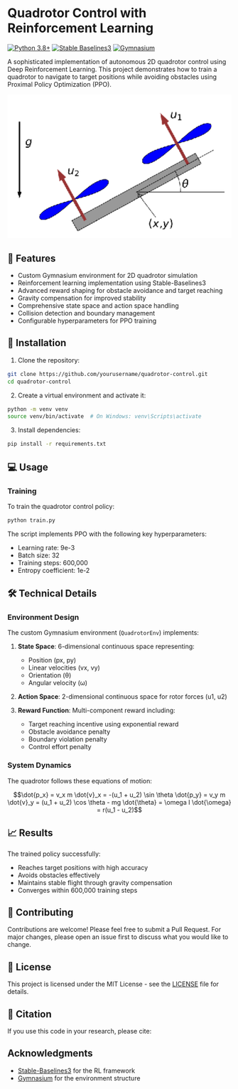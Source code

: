 # Quadrotor Control with Reinforcement Learning

[![Python 3.8+](https://img.shields.io/badge/python-3.8+-blue.svg)](https://www.python.org/downloads/)
[![Stable Baselines3](https://img.shields.io/badge/stable--baselines3-latest-brightgreen)](https://stable-baselines3.readthedocs.io/)
[![Gymnasium](https://img.shields.io/badge/Gymnasium-latest-orange)](https://gymnasium.farama.org/)

A sophisticated implementation of autonomous 2D quadrotor control using Deep Reinforcement Learning. This project demonstrates how to train a quadrotor to navigate to target positions while avoiding obstacles using Proximal Policy Optimization (PPO).

![Quadrotor Demonstration](quadrotor.png)

## 🚀 Features

- Custom Gymnasium environment for 2D quadrotor simulation
- Reinforcement learning implementation using Stable-Baselines3
- Advanced reward shaping for obstacle avoidance and target reaching
- Gravity compensation for improved stability
- Comprehensive state space and action space handling
- Collision detection and boundary management
- Configurable hyperparameters for PPO training


## 🔧 Installation

1. Clone the repository:
```bash
git clone https://github.com/yourusername/quadrotor-control.git
cd quadrotor-control
```

2. Create a virtual environment and activate it:
```bash
python -m venv venv
source venv/bin/activate  # On Windows: venv\Scripts\activate
```

3. Install dependencies:
```bash
pip install -r requirements.txt
```

## 💻 Usage

### Training

To train the quadrotor control policy:

```bash
python train.py
```

The script implements PPO with the following key hyperparameters:
- Learning rate: 9e-3
- Batch size: 32
- Training steps: 600,000
- Entropy coefficient: 1e-2



## 🛠️ Technical Details

### Environment Design

The custom Gymnasium environment (`QuadrotorEnv`) implements:

1. **State Space**: 6-dimensional continuous space representing:
   - Position (px, py)
   - Linear velocities (vx, vy)
   - Orientation (θ)
   - Angular velocity (ω)

2. **Action Space**: 2-dimensional continuous space for rotor forces (u1, u2)

3. **Reward Function**: Multi-component reward including:
   - Target reaching incentive using exponential reward
   - Obstacle avoidance penalty
   - Boundary violation penalty
   - Control effort penalty

### System Dynamics

The quadrotor follows these equations of motion:

```math
\dot{p_x} = v_x
m \dot{v}_x = -(u_1 + u_2) \sin \theta
\dot{p_y} = v_y
m \dot{v}_y = (u_1 + u_2) \cos \theta - mg
\dot{\theta} = \omega
I \dot{\omega} = r(u_1 - u_2)
```

## 📈 Results

The trained policy successfully:
- Reaches target positions with high accuracy
- Avoids obstacles effectively
- Maintains stable flight through gravity compensation
- Converges within 600,000 training steps

## 🤝 Contributing

Contributions are welcome! Please feel free to submit a Pull Request. For major changes, please open an issue first to discuss what you would like to change.

## 📝 License

This project is licensed under the MIT License - see the [LICENSE](LICENSE) file for details.

## 🔗 Citation

If you use this code in your research, please cite:


## Acknowledgments

- [Stable-Baselines3](https://github.com/DLR-RM/stable-baselines3) for the RL framework
- [Gymnasium](https://gymnasium.farama.org/) for the environment structure
